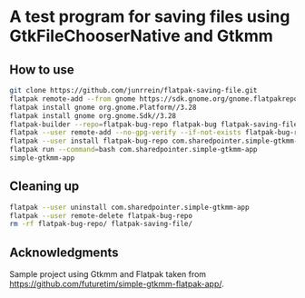 # A test program for saving files using GtkFileChooserNative and Gtkmm

## How to use

```bash
git clone https://github.com/junrrein/flatpak-saving-file.git
flatpak remote-add --from gnome https://sdk.gnome.org/gnome.flatpakrepo
flatpak install gnome org.gnome.Platform//3.28
flatpak install gnome org.gnome.Sdk//3.28
flatpak-builder --repo=flatpak-bug-repo flatpak-bug flatpak-saving-file/com.sharedpointer.gtkmm-app.json --force-clean
flatpak --user remote-add --no-gpg-verify --if-not-exists flatpak-bug-repo flatpak-bug-repo
flatpak --user install flatpak-bug-repo com.sharedpointer.simple-gtkmm-app
flatpak run --command=bash com.sharedpointer.simple-gtkmm-app
simple-gtkmm-app
```

## Cleaning up

```bash
flatpak --user uninstall com.sharedpointer.simple-gtkmm-app
flatpak --user remote-delete flatpak-bug-repo
rm -rf flatpak-bug-repo/ flatpak-saving-file/
```

## Acknowledgments

Sample project using Gtkmm and Flatpak taken from https://github.com/futuretim/simple-gtkmm-flatpak-app/.
